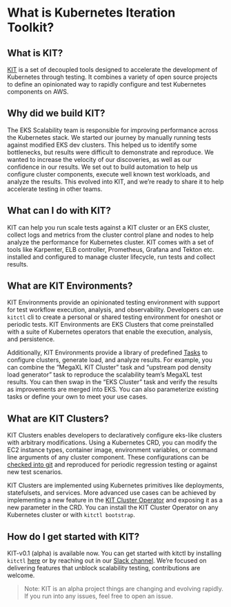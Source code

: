 # What is Kubernetes Iteration Toolkit?

## What is KIT?

[KIT](https://github.com/awslabs/kubernetes-iteration-toolkit) is a set of decoupled tools designed to accelerate the development of Kubernetes through testing. It combines a variety of open source projects to define an opinionated way to rapidly configure and test Kubernetes components on AWS.

## Why did we build KIT?

The EKS Scalability team is responsible for improving performance across the Kubernetes stack. We started our journey by manually running tests against modified EKS dev clusters. This helped us to identify some bottlenecks, but results were difficult to demonstrate and reproduce. We wanted to increase the velocity of our discoveries, as well as our confidence in our results. We set out to build automation to help us configure cluster components, execute well known test workloads, and analyze the results. This evolved into KIT, and we’re ready to share it to help accelerate testing in other teams.

## What can I do with KIT?

KIT can help you run scale tests against a KIT cluster or an EKS cluster, collect logs and metrics from the cluster control plane and nodes to help analyze the performance for Kubernetes cluster. KIT comes with a set of tools like Karpenter, ELB controller, Prometheus, Grafana and Tekton etc. installed and configured to manage cluster lifecycle, run tests and collect results.

## What are KIT Environments?

KIT Environments provide an opinionated testing environment with support for test workflow execution, analysis, and observability. Developers can use `kitctl` cli to create a personal or shared testing environment for oneshot or periodic tests. KIT Environments are EKS Clusters that come preinstalled with a suite of Kubernetes operators that enable the execution, analysis, and persistence.

Additionally, KIT Environments provide a library of predefined [Tasks](https://github.com/awslabs/kubernetes-iteration-toolkit/tree/c6925e3db92ae909cafb2751b153dd8221d6fd55/tests/tasks) to configure clusters, generate load, and analyze results. For example, you can combine the “MegaXL KIT Cluster” task and “upstream pod density load generator” task to reproduce the scalability team’s MegaXL test results. You can then swap in the “EKS Cluster” task and verify the results as improvements are merged into EKS. You can also parameterize existing tasks or define your own to meet your use cases.

## What are KIT Clusters?

KIT Clusters enables developers to declaratively configure eks-like clusters with arbitrary modifications. Using a Kubernetes CRD, you can modify the EC2 instance types, container image, environment variables, or command line arguments of any cluster component. These configurations can be [checked into git](https://github.com/awslabs/kubernetes-iteration-toolkit/blob/main/operator/docs/examples/cluster-1.21.yaml) and reproduced for periodic regression testing or against new test scenarios.

KIT Clusters are implemented using Kubernetes primitives like deployments, statefulsets, and services. More advanced use cases can be achieved by implementing a new feature in the [KIT Cluster Operator](https://github.com/awslabs/kubernetes-iteration-toolkit/tree/main/operator) and exposing it as a new parameter in the CRD. You can install the KIT Cluster Operator on any Kubernetes cluster or with `kitctl bootstrap`.

## How do I get started with KIT?

KIT-v0.1 (alpha) is available now. You can get started with kitctl by installing `kitctl` [here](https://github.com/awslabs/kubernetes-iteration-toolkit/tree/main/substrate#installing-kitctl) or by reaching out in our [Slack channel](https://amzn-aws.slack.com/archives/C02HZDEQ678). We’re focused on delivering features that unblock scalability testing, contributions are welcome.

> Note: KIT is an alpha project things are changing and evolving rapidly. If you run into any issues, feel free to open an issue.